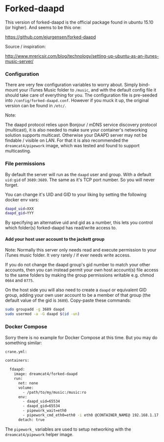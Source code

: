 # Forked-daapd

This version of forked-daapd is the official package found in ubuntu 15.10 (or higher). And seems to be this one:

https://github.com/ejurgensen/forked-daapd

Source / inspiration:

http://www.mrericsir.com/blog/technology/setting-up-ubuntu-as-an-itunes-music-server/

### Configuration

There are very few configuration variables to worry about. Simply bind-mount your iTunes Music folder to `/music`, and with the default config file it should take care of everything for you. The configuration file is pre-seeded into `/config/forked-daapd.conf`. However if you muck it up, the original version can be found in `/etc/`.

Note:

The daapd protocol relies upon Bonjour / mDNS service discovery protocol (multicast), it is also needed to make sure your container's networking solution supports multicast. Otherwise your DAAPD server may not be findable / visible on LAN. For that it is also recommended the `dreamcat4/pipework` image, which was tested and found to support multicasting.

### File permissions

By default the server will run as the `daapd` user and group. With a default `uid:gid` of `3689:3689`. The same as it's TCP port number. So you will never forget.

You can change it's UID and GID to your liking by setting the following docker env vars:

```sh
daapd_uid=XXX
daapd_gid=YYY
```

By specifying an alternative uid and gid as a number, this lets you control which folder(s) forked-daapd has read/write access to.

#### Add your host user account to the jackett group

Note: Normally this server only needs read and execute permission to your iTunes music folder. It very rarely / if ever needs write access.

If you do not change the daapd group's gid number to match your other accounts, then you can instead permit your own host account(s) file access to the same folders by making the group permissions writable e.g. chmod `0664` and `0775`.

On the host side you will also need to create a `daapd` or equivalent GID group, adding your own user account to be a member of that group (the default value of the gid is `3689`). Copy-paste these commands:

```sh
sudo groupadd -g 3689 daapd
sudo usermod -a -G daapd $(id -un)
```

### Docker Compose

Sorry there is no example for Docker Compose at this time. But you may do something similar:

```sh
crane.yml:

containers:

  fdaapd:
    image: dreamcat4/forked-daapd
    run:
      net: none
      volume:
        - /path/to/my/music:/music:ro
      env:
        - daapd_uid=65534
        - daapd_gid=65534
        - pipework_wait=eth0
        - pipework_cmd_eth0=eth0 -i eth0 @CONTAINER_NAME@ 192.168.1.17
      detach: true
```

The `pipework_` variables are used to setup networking with the `dreamcat4/pipework` helper image.


